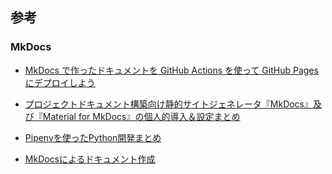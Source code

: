 ## 参考

### MkDocs
- [MkDocs で作ったドキュメントを GitHub Actions を使って GitHub Pages にデプロイしよう](https://futureys.tokyo/lets-deploy-document-built-by-mkdocs-to-github-pages-by-using-github-actions/)

- [プロジェクトドキュメント構築向け静的サイトジェネレータ『MkDocs』及び『Material for MkDocs』の個人的導入＆設定まとめ](https://dev.classmethod.jp/articles/mkdocs-and-material-for-mkdocs-tips-matome/)

- [Pipenvを使ったPython開発まとめ](https://qiita.com/y-tsutsu/items/54c10e0b2c6b565c887a)

- [MkDocsによるドキュメント作成](https://zenn.dev/mebiusbox/articles/81d977a72cee01)
